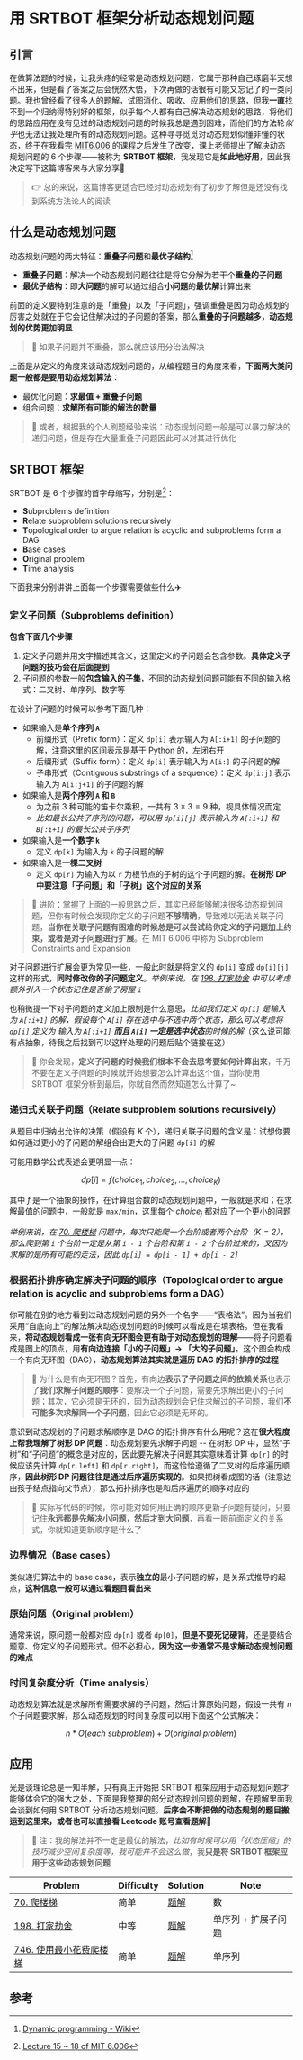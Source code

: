 # 用 SRTBOT 框架分析动态规划问题


## 引言

在做算法题的时候，让我头疼的经常是动态规划问题，它属于那种自己琢磨半天想不出来，但是看了答案之后会恍然大悟，下次再做的话很有可能又忘记了的一类问题。我也曾经看了很多人的题解，试图消化、吸收、应用他们的思路，但我**一直**找不到一个归纳得特别好的框架，似乎每个人都有自己解决动态规划的思路，将他们的思路应用在没有见过的动态规划问题的时候我总是遇到困难，而他们的方法轮*似乎*也无法让我处理所有的动态规划问题。这种寻寻觅觅对动态规划似懂非懂的状态，终于在我看完 [MIT6.006](https://ocw.mit.edu/courses/6-006-introduction-to-algorithms-spring-2020/) 的课程之后发生了改变，课上老师提出了解决动态规划问题的 6 个步骤——被称为 **SRTBOT 框架**，我发现它是**如此地好用**，因此我决定写下这篇博客来与大家分享🙌

> 👉 总的来说，这篇博客更适合已经对动态规划有了初步了解但是还没有找到系统方法论人的阅读

## 什么是动态规划问题
动态规划问题的两大特征：**重叠子问题**和**最优子结构**[^1]
- **重叠子问题**：解决一个动态规划问题往往是将它分解为若干个**重叠的子问题**
- **最优子结构**：即**大问题**的解可以通过组合**小问题**的**最优解**计算出来

前面的定义要特别注意的是「重叠」以及「子问题」，强调重叠是因为动态规划的厉害之处就在于它会记住解决过的子问题的答案，那么**重叠的子问题越多，动态规划的优势更加明显**

> 🤔️ 如果子问题并不重叠，那么就应该用分治法解决

上面是从定义的角度来谈动态规划问题的，从编程题目的角度来看，**下面两大类问题一般都是要用动态规划算法**：
- 最优化问题：**求最值 + 重叠子问题**
- 组合问题：**求解所有可能的解法的数量**

> 📒 或者，根据我的个人刷题经验来说：动态规划问题一般是可以暴力解决的递归问题，但是存在大量重叠子问题因此可以对其进行优化

## SRTBOT 框架

SRTBOT 是 6 个步骤的首字母缩写，分别是[^2]：
- **S**ubproblems definition
- **R**elate subproblem solutions recursively
- **T**opological order to argue relation is acyclic and subproblems form a DAG
- **B**ase cases
- **O**riginal problem
- **T**ime analysis

下面我来分别讲讲上面每一个步骤需要做些什么✈️

### 定义子问题（Subproblems definition）

**包含下面几个步骤**
1. 定义子问题并用文字描述其含义，这里定义的子问题会包含参数。**具体定义子问题的技巧会在后面提到**
2. 子问题的参数一般**包含输入的子集**，不同的动态规划问题可能有不同的输入格式：二叉树、单序列、数字等

在设计子问题的时候可以参考下面几种：
- 如果输入是**单个序列 `A`**
	- 前缀形式（Prefix form）：定义 `dp[i]` 表示输入为 `A[:i+1]` 的子问题的解，注意这里的区间表示是基于 Python 的，左闭右开
	- 后缀形式（Suffix form）：定义 `dp[i]` 表示输入为 `A[i:]` 的子问题的解
	- 子串形式（Contiguous substrings of a sequence）：定义 `dp[i:j]` 表示输入为 `A[i:j+1]` 的子问题的解
- 如果输入是**两个序列 `A` 和 `B`**
	- 为之前 3 种可能的笛卡尔乘积，一共有 $3\times 3=9$ 种，视具体情况而定
    - *比如最长公共子序列的问题，可以用 `dp[i][j]` 表示输入为 `A[:i+1]` 和 `B[:i+1]` 的最长公共子序列*
- 如果输入是**一个数字 `k`**
	- 定义 `dp[k]` 为输入为 `k` 的子问题的解
- 如果输入是**一棵二叉树**
    - 定义 `dp[r]` 为输入为以 `r` 为根节点的子树的这个子问题的解。**在树形 DP 中要注意「子问题」和「子树」这个对应的关系**

> 📒 进阶：掌握了上面的一般思路之后，其实已经能够解决很多动态规划问题，但你有时候会发现你定义的子问题**不够精确**，导致难以无法关联子问题，**当你在关联子问题有困难的时候总是可以尝试给你定义的子问题加上约束，或者是对子问题进行扩展**。在 MIT 6.006 中称为 Subproblem Constraints and Expansion

对子问题进行扩展会更为常见一些，一般此时就是将定义的 `dp[i]` 变成 `dp[i][j]` 这样的形式，**同时修改你的子问题定义**。*举例来说，在 [198. 打家劫舍](https://leetcode.cn/problems/house-robber/) 中可以考虑额外引入一个状态记住是否偷了房屋 `i`*

也稍微提一下对子问题的定义加上限制是什么意思，*比如我们定义 `dp[i]` 是输入为 `A[:i+1]` 的解，假设每个 `A[i]` 存在选中与不选中两个状态，那么可以考虑将 `dp[i]` 定义为 输入为 `A[:i+1]` **而且 `A[i]` 一定是选中状态**的时候的解*（这么说可能有点抽象，待我之后找到可以这样处理的问题后贴个链接在这）

> 📒 你会发现，**定义子问题的时候我们根本不会去思考要如何计算出来**，千万不要在定义子问题的时候就开始想要怎么计算出这个值，当你使用 SRTBOT 框架分析到最后，你就自然而然知道怎么计算了~


### 递归式关联子问题（Relate subproblem solutions recursively）

从题目中归纳出允许的决策（假设有 $K$ 个），递归关联子问题的含义是：试想你要如何通过更小的子问题的解组合出更大的子问题 `dp[i]` 的解

可能用数学公式表述会更明显一点：

$$
dp[i] = f(choice_1,choice_2, ..., choice_K)
$$

其中 $f$ 是一个抽象的操作，在计算组合数的动态规划问题中，一般就是求和；在求解最值的问题中，一般就是 `max/min`，这里每个 $choice_j$ 都对应了一个更小的问题

*举例来说，在 [70. 爬楼梯](https://leetcode.cn/problems/climbing-stairs/) 问题中，每次只能爬一个台阶或者两个台阶（$K=2$），那么爬到第 `i` 个台阶一定是从第 `i - 1` 个台阶和第 `i - 2` 个台阶过来的，又因为求解的是所有可能的走法，因此 `dp[i] = dp[i - 1] + dp[i - 2]`*


### 根据拓扑排序确定解决子问题的顺序（Topological order to argue relation is acyclic and subproblems form a DAG）

你可能在别的地方看到过动态规划问题的另外一个名字——“表格法”。因为当我们采用“自底向上”的解法解决动态规划问题的时候可以看成是在填表格。但在我看来，**将动态规划看成一张有向无环图会更有助于对动态规划的理解**——将子问题看成是图上的顶点，用**有向边连接「小的子问题」-> 「大的子问题」**，这个图会构成一个有向无环图（DAG），**动态规划算法其实就是遍历 DAG 的拓扑排序的过程**

> 🤔️ 为什么是有向无环图？首先，有向边**表示了子问题之间的依赖关系**也表示了**我们求解子问题的顺序**：要解决一个子问题，需要先求解出更小的子问题；其次，它必须是无环的，因为动态规划会记住求解过的子问题，我们**不可能多次求解同一个子问题**，因此它必须是无环的。

意识到动态规划的子问题求解顺序是 DAG 的拓扑排序有什么用呢？这在**很大程度上帮我理解了树形 DP 问题**：动态规划要先求解子问题 -- 在树形 DP 中，显然“子树”和“子问题”的概念是对应的，因此要先解决子问题其实意味着计算 `dp[r]` 的时候应该先计算 `dp[r.left]` 和 `dp[r.right]`，而这恰恰遵循了二叉树的后序遍历顺序，**因此树形 DP 问题往往是通过后序遍历实现的**。如果把树看成图的话（注意边由孩子结点指向父节点），那么拓扑排序也是和后序遍历的顺序对应的

> 🤔️ 实际写代码的时候，你可能对如何用正确的顺序更新子问题有疑问，只要记住**永远都是先解决小问题，然后才到大问题**，再看一眼前面定义的关系式，你就知道更新顺序是什么了

### 边界情况（Base cases）

类似递归算法中的 base case，表示**独立的**最小子问题的解，是关系式推导的起点，**这种信息一般可以通过看题目看出来**

### 原始问题（Original problem）

通常来说，原问题一般都对应 `dp[n]` 或者 `dp[0]`，**但是不要死记硬背**，还是要结合题意、你定义的子问题形式。但不必担心，**因为这一步通常不是求解动态规划问题的难点**

### 时间复杂度分析（Time analysis）

动态规划算法就是求解所有需要求解的子问题，然后计算原始问题，假设一共有 $n$ 个子问题要求解，那么动态规划的时间复杂度可以用下面这个公式解决：

$$
n * O(each\ subproblem) + O(original\ problem)
$$


## 应用

光是谈理论总是一知半解，只有真正开始把 SRTBOT 框架应用于动态规划问题才能够体会它的强大之处，下面是我整理的部分动态规划问题的题解，在题解里面我会谈到如何用 SRTBOT 分析动态规划问题。**后序会不断把做的动态规划的题目搬运到这里来，或者也可以直接看 Leetcode 账号查看题解👻**

> 📒 注：我的解法并不一定是最优的解法，*比如有时候可以用「状态压缩」的技巧减少空间复杂度等，我可能并不会这么做*，我**只是将 SRTBOT 框架应用于这些动态规划问题**

| Problem                                                                           | Difficulty | Solution                                                                                                              | Note                |
| --------------------------------------------------------------------------------- | ---------- | --------------------------------------------------------------------------------------------------------------------- | ------------------- |
| [70. 爬楼梯](https://leetcode.cn/problems/climbing-stairs/)                       | 简单       | [题解](https://leetcode.cn/problems/climbing-stairs/solution/srtbot-kuang-jia-jie-jue-dong-tai-gui-hu-1vo5/)          | 数                  |
| [198. 打家劫舍](https://leetcode.cn/problems/house-robber/)                       | 中等       | [题解](https://leetcode.cn/problems/house-robber/solution/yong-srtbot-kuang-jia-jie-jue-dong-tai-g-cdib/)             | 单序列 + 扩展子问题 |
| [746. 使用最小花费爬楼梯](https://leetcode.cn/problems/min-cost-climbing-stairs/) | 简单       | [题解](https://leetcode.cn/problems/min-cost-climbing-stairs/solution/yong-srtbot-kuang-jia-jie-jue-dong-tai-g-imb0/) | 单序列              |



## 参考

[^1]: [Dynamic programming - Wiki](https://en.wikipedia.org/wiki/Dynamic_programming)

[^2]: [Lecture 15 ~ 18 of MIT 6.006](https://ocw.mit.edu/courses/6-006-introduction-to-algorithms-spring-2020/video_galleries/lecture-videos/)

